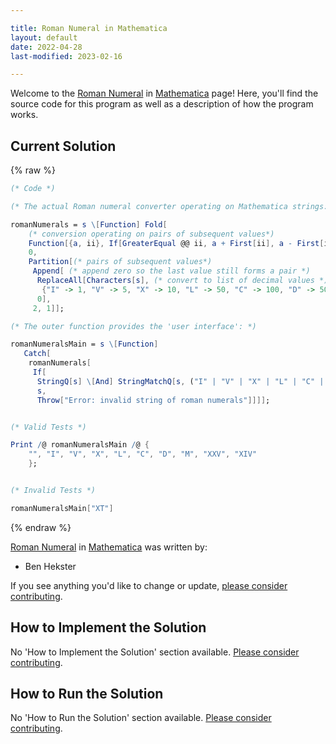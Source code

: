 ```yaml
---

title: Roman Numeral in Mathematica
layout: default
date: 2022-04-28
last-modified: 2023-02-16

---
```


Welcome to the [Roman Numeral](https://sampleprograms.io/projects/roman-numeral) in [Mathematica](https://sampleprograms.io/languages/mathematica) page! Here, you'll find the source code for this program as well as a description of how the program works.

## Current Solution

{% raw %}

```mathematica
(* Code *)

(* The actual Roman numeral converter operating on Mathematica strings: *)

romanNumerals = s \[Function] Fold[
    (* conversion operating on pairs of subsequent values*)
    Function[{a, ii}, If[GreaterEqual @@ ii, a + First[ii], a - First[ii]]],
    0,
    Partition[(* pairs of subsequent values*)
     Append[ (* append zero so the last value still forms a pair *)
      ReplaceAll[Characters[s], (* convert to list of decimal values *)
       {"I" -> 1, "V" -> 5, "X" -> 10, "L" -> 50, "C" -> 100, "D" -> 500, "M" -> 1000}],
      0],
     2, 1]];

(* The outer function provides the 'user interface': *)

romanNumeralsMain = s \[Function]
   Catch[
    romanNumerals[
     If[
      StringQ[s] \[And] StringMatchQ[s, ("I" | "V" | "X" | "L" | "C" | "D" | "M") ...],
      s,
      Throw["Error: invalid string of roman numerals"]]]];


(* Valid Tests *)

Print /@ romanNumeralsMain /@ {
    "", "I", "V", "X", "L", "C", "D", "M", "XXV", "XIV"
    };


(* Invalid Tests *)

romanNumeralsMain["XT"]
```

{% endraw %}

[Roman Numeral](https://sampleprograms.io/projects/roman-numeral) in [Mathematica](https://sampleprograms.io/languages/mathematica) was written by:

- Ben Hekster

If you see anything you'd like to change or update, [please consider contributing](https://github.com/TheRenegadeCoder/sample-programs).

## How to Implement the Solution

No 'How to Implement the Solution' section available. [Please consider contributing](https://github.com/TheRenegadeCoder/sample-programs-website).

## How to Run the Solution

No 'How to Run the Solution' section available. [Please consider contributing](https://github.com/TheRenegadeCoder/sample-programs-website).